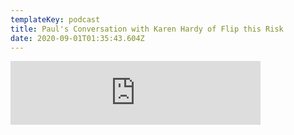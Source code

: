 ```yaml
---
templateKey: podcast
title: Paul's Conversation with Karen Hardy of Flip this Risk
date: 2020-09-01T01:35:43.604Z
---
```

<iframe src="https://anchor.fm/flipthisriskpodcast/embed/episodes/Interview-with-Paul-Godfrey--Professor-of-Business-Strategy-BYU-ei5209/a-a2up846" height="102px" width="400px" frameborder="0" scrolling="no"></iframe>